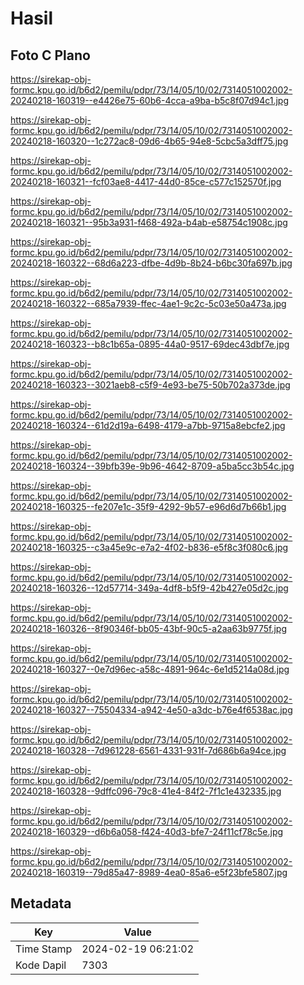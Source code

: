 # Hasil

## Foto C Plano

https://sirekap-obj-formc.kpu.go.id/b6d2/pemilu/pdpr/73/14/05/10/02/7314051002002-20240218-160319--e4426e75-60b6-4cca-a9ba-b5c8f07d94c1.jpg

https://sirekap-obj-formc.kpu.go.id/b6d2/pemilu/pdpr/73/14/05/10/02/7314051002002-20240218-160320--1c272ac8-09d6-4b65-94e8-5cbc5a3dff75.jpg

https://sirekap-obj-formc.kpu.go.id/b6d2/pemilu/pdpr/73/14/05/10/02/7314051002002-20240218-160321--fcf03ae8-4417-44d0-85ce-c577c152570f.jpg

https://sirekap-obj-formc.kpu.go.id/b6d2/pemilu/pdpr/73/14/05/10/02/7314051002002-20240218-160321--95b3a931-f468-492a-b4ab-e58754c1908c.jpg

https://sirekap-obj-formc.kpu.go.id/b6d2/pemilu/pdpr/73/14/05/10/02/7314051002002-20240218-160322--68d6a223-dfbe-4d9b-8b24-b6bc30fa697b.jpg

https://sirekap-obj-formc.kpu.go.id/b6d2/pemilu/pdpr/73/14/05/10/02/7314051002002-20240218-160322--685a7939-ffec-4ae1-9c2c-5c03e50a473a.jpg

https://sirekap-obj-formc.kpu.go.id/b6d2/pemilu/pdpr/73/14/05/10/02/7314051002002-20240218-160323--b8c1b65a-0895-44a0-9517-69dec43dbf7e.jpg

https://sirekap-obj-formc.kpu.go.id/b6d2/pemilu/pdpr/73/14/05/10/02/7314051002002-20240218-160323--3021aeb8-c5f9-4e93-be75-50b702a373de.jpg

https://sirekap-obj-formc.kpu.go.id/b6d2/pemilu/pdpr/73/14/05/10/02/7314051002002-20240218-160324--61d2d19a-6498-4179-a7bb-9715a8ebcfe2.jpg

https://sirekap-obj-formc.kpu.go.id/b6d2/pemilu/pdpr/73/14/05/10/02/7314051002002-20240218-160324--39bfb39e-9b96-4642-8709-a5ba5cc3b54c.jpg

https://sirekap-obj-formc.kpu.go.id/b6d2/pemilu/pdpr/73/14/05/10/02/7314051002002-20240218-160325--fe207e1c-35f9-4292-9b57-e96d6d7b66b1.jpg

https://sirekap-obj-formc.kpu.go.id/b6d2/pemilu/pdpr/73/14/05/10/02/7314051002002-20240218-160325--c3a45e9c-e7a2-4f02-b836-e5f8c3f080c6.jpg

https://sirekap-obj-formc.kpu.go.id/b6d2/pemilu/pdpr/73/14/05/10/02/7314051002002-20240218-160326--12d57714-349a-4df8-b5f9-42b427e05d2c.jpg

https://sirekap-obj-formc.kpu.go.id/b6d2/pemilu/pdpr/73/14/05/10/02/7314051002002-20240218-160326--8f90346f-bb05-43bf-90c5-a2aa63b9775f.jpg

https://sirekap-obj-formc.kpu.go.id/b6d2/pemilu/pdpr/73/14/05/10/02/7314051002002-20240218-160327--0e7d96ec-a58c-4891-964c-6e1d5214a08d.jpg

https://sirekap-obj-formc.kpu.go.id/b6d2/pemilu/pdpr/73/14/05/10/02/7314051002002-20240218-160327--75504334-a942-4e50-a3dc-b76e4f6538ac.jpg

https://sirekap-obj-formc.kpu.go.id/b6d2/pemilu/pdpr/73/14/05/10/02/7314051002002-20240218-160328--7d961228-6561-4331-931f-7d686b6a94ce.jpg

https://sirekap-obj-formc.kpu.go.id/b6d2/pemilu/pdpr/73/14/05/10/02/7314051002002-20240218-160328--9dffc096-79c8-41e4-84f2-7f1c1e432335.jpg

https://sirekap-obj-formc.kpu.go.id/b6d2/pemilu/pdpr/73/14/05/10/02/7314051002002-20240218-160329--d6b6a058-f424-40d3-bfe7-24f11cf78c5e.jpg

https://sirekap-obj-formc.kpu.go.id/b6d2/pemilu/pdpr/73/14/05/10/02/7314051002002-20240218-160319--79d85a47-8989-4ea0-85a6-e5f23bfe5807.jpg


## Metadata

| Key        | Value               |
| ---------- | ------------------- |
| Time Stamp | 2024-02-19 06:21:02 |
| Kode Dapil | 7303                |



